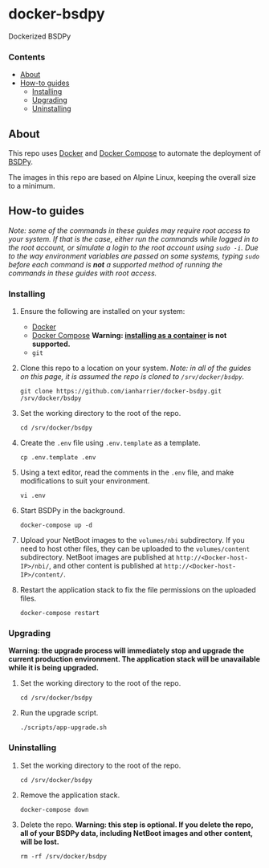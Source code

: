 # docker-bsdpy

Dockerized BSDPy

### Contents

* [About](#about)
* [How-to guides](#how-to-guides)
    * [Installing](#installing)
    * [Upgrading](#upgrading)
    * [Uninstalling](#uninstalling)

## About

This repo uses [Docker](https://www.docker.com) and [Docker Compose](https://docs.docker.com/compose/) to automate the deployment of [BSDPy](https://github.com/bruienne/bsdpy).

The images in this repo are based on Alpine Linux, keeping the overall size to a minimum.

## How-to guides

*Note: some of the commands in these guides may require root access to your system. If that is the case, either run the commands while logged in to the root account, or simulate a login to the root account using `sudo -i`. Due to the way environment variables are passed on some systems, typing `sudo` before each command is __not__ a supported method of running the commands in these guides with root access.*

### Installing

1. Ensure the following are installed on your system:

    * [Docker](https://docs.docker.com/engine/installation/)
    * [Docker Compose](https://docs.docker.com/compose/install/) **Warning: [installing as a container](https://docs.docker.com/compose/install/#install-as-a-container) is not supported.**
    * `git`

2. Clone this repo to a location on your system. *Note: in all of the guides on this page, it is assumed the repo is cloned to `/srv/docker/bsdpy`.*

    ```shell
    git clone https://github.com/ianharrier/docker-bsdpy.git /srv/docker/bsdpy
    ```

3. Set the working directory to the root of the repo.

    ```shell
    cd /srv/docker/bsdpy
    ```

4. Create the `.env` file using `.env.template` as a template.

    ```shell
    cp .env.template .env
    ```

5. Using a text editor, read the comments in the `.env` file, and make modifications to suit your environment.

    ```shell
    vi .env
    ```

6. Start BSDPy in the background.

    ```shell
    docker-compose up -d
    ```

7. Upload your NetBoot images to the `volumes/nbi` subdirectory. If you need to host other files, they can be uploaded to the `volumes/content` subdirectory. NetBoot images are published at `http://<Docker-host-IP>/nbi/`, and other content is published at `http://<Docker-host-IP>/content/`.

8. Restart the application stack to fix the file permissions on the uploaded files.

    ```shell
    docker-compose restart
    ```

### Upgrading

**Warning: the upgrade process will immediately stop and upgrade the current production environment. The application stack will be unavailable while it is being upgraded.**

1. Set the working directory to the root of the repo.

    ```shell
    cd /srv/docker/bsdpy
    ```

2. Run the upgrade script.

    ```shell
    ./scripts/app-upgrade.sh
    ```

### Uninstalling

1. Set the working directory to the root of the repo.

    ```shell
    cd /srv/docker/bsdpy
    ```

2. Remove the application stack.

    ```shell
    docker-compose down
    ```

3. Delete the repo. **Warning: this step is optional. If you delete the repo, all of your BSDPy data, including NetBoot images and other content, will be lost.**

    ```shell
    rm -rf /srv/docker/bsdpy
    ```
